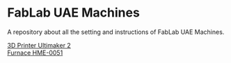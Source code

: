 # FabLab UAE Machines
A repository about all the setting and instructions of FabLab UAE Machines.  

[3D Printer Ultimaker 2](./ultimaker-2)  
[Furnace HME-0051](./furnace-hme-0051)  
